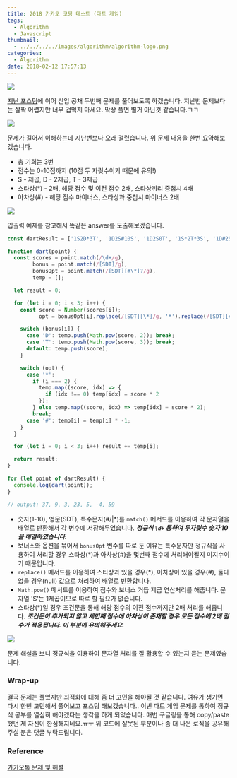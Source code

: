 ```yaml
---
title: 2018 카카오 코딩 테스트 (다트 게임)
tags:
  - Algorithm
  - Javascript
thumbnail:
  - ../../../../images/algorithm/algorithm-logo.png
categories:
  - Algorithm
date: 2018-02-12 17:57:13
---
```



![](../../../../images/algorithm/algorithm-logo.png)

[지난 포스팅](https://jason0853.github.io/2018/02/05/2018-kakao-blind-recruitment-round-1-1/)에 이어 신입 공채 두번째 문제를 풀어보도록 하겠습니다. 지난번 문제보다는 살짝 어렵지만 너무 겁먹지 마세요. 막상 풀면 별거 아닌것 같습니다.ㅋㅋ

![](../../../../images/algorithm/2018-kakao-blind-recruitment-round-1-2-01.png)

문제가 길어서 이해하는데 지난번보다 오래 걸렸습니다. 위 문제 내용을 한번 요약해보겠습니다.

* 총 기회는 3번
* 점수는 0-10점까지 (10점 두 자릿수이기 때문에 유의!)
* S - 제곱, D - 2제곱, T - 3제곱
* 스타상(*) - 2배, 해당 점수 및 이전 점수 2배, 스타상끼리 중첩시 4배
* 아차상(#) - 해당 점수 마이너스, 스타상과 중첩시 마이너스 2배

![](../../../../images/algorithm/2018-kakao-blind-recruitment-round-1-2-02.png)

입출력 예제를 참고해서 똑같은 answer를 도출해보겠습니다.

``` js
const dartResult = ['1S2D*3T', '1D2S#10S', '1D2S0T', '1S*2T*3S', '1D#2S*3S', '1T2D3D#', '1D2S3T*'];

function dart(point) {
  const scores = point.match(/\d+/g),
        bonus = point.match(/[SDT]/g),
        bonusOpt = point.match(/[SDT][#\*]?/g),
        temp = [];

  let result = 0;

  for (let i = 0; i < 3; i++) {
    const score = Number(scores[i]);
          opt = bonusOpt[i].replace(/[SDT][\*]/g, '*').replace(/[SDT][#]/g, '#').replace(/[SDT]/g, null);

    switch (bonus[i]) {
      case 'D': temp.push(Math.pow(score, 2)); break;
      case 'T': temp.push(Math.pow(score, 3)); break;
      default: temp.push(score);
    }

    switch (opt) {
      case '*':
        if (i === 2) {
          temp.map((score, idx) => {
            if (idx !== 0) temp[idx] = score * 2
          });
        } else temp.map((score, idx) => temp[idx] = score * 2);
        break;
      case '#': temp[i] = temp[i] * -1;
    }
  }

  for (let i = 0; i < 3; i++) result += temp[i];

  return result;
}

for (let point of dartResult) {
  console.log(dart(point));
}

// output: 37, 9, 3, 23, 5, -4, 59
```

* 숫자(1-10), 영문(SDT), 특수문자(#/|\*)를 <code>match()</code> 메서드를 이용하여 각 문자열을 배열로 반환해서 각 변수에 저장해두었습니다.
***정규식 <code>\d+</code> 통하여 두자릿수 숫자 10을 해결하였습니다.***
* 보너스와 옵션을 묶어서 <code>bonusOpt</code> 변수를 따로 둔 이유는 특수문자만 정규식을 사용하여 처리할 경우 스타상(\*)과 아차상(#)을 몇번째 점수에 처리해야될지 미지수이기 때문입니다.
* <code>replace()</code> 메서드를 이용하여 스타상과 있을 경우(\*), 아차상이 있을 경우(#), 둘다 없을 경우(null) 값으로 처리하여 배열로 반환합니다.
* <code>Math.pow()</code> 메서드를 이용하여 점수와 보너스 거듭 제곱 연산처리를 해줍니다. 문자열 'S'는 1제곱이므로 따로 할 필요가 없습니다.
* 스타상(\*)일 경우 조건문을 통해 해당 점수의 이전 점수까지만 2배 처리를 해줍니다.
***조건문이 추가되지 않고 세번째 점수에 아차상이 존재할 경우 모든 점수에 2배 점수가 적용됩니다. 이 부분에 유의해주세요.***

![](../../../../images/algorithm/2018-kakao-blind-recruitment-round-1-2-03.png)

문제 해설을 보니 정규식을 이용하여 문자열 처리를 잘 활용할 수 있는지 묻는 문제였습니다.

### Wrap-up

결국 문제는 풀었지만 최적화에 대해 좀 더 고민을 해야될 것 같습니다. 여유가 생기면 다시 한번 고민해서 풀어보고 포스팅 해보겠습니다.. 이번 다트 게임 문제를 통하여 정규식 공부를 열심히 해야겠다는 생각을 하게 되었습니다. 매번 구글링을 통해 copy/paste 했던 제 자신이 한심해지네요.ㅠㅠ 위 코드에 잘못된 부분이나 좀 더 나은 로직을 공유해주실 분은 댓글 부탁드립니다.

### Reference

[카카오톡 문제 및 해설](http://tech.kakao.com/2017/09/27/kakao-blind-recruitment-round-1/)
